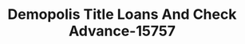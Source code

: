 ---
f_zip-code: 36732
f_state-code: AL
title: Demopolis Title Loans And Check Advance-15757
f_phone: 334-289-4200
f_city-only: Demopolis
f_address: 884 Ushighway 80 East Demopolis
f_location-unique-id: '15757'
slug: demopolis-title-loans-and-check-advance-15757
updated-on: '2024-05-30T13:46:58.046Z'
created-on: '2024-05-30T13:36:59.803Z'
published-on: '2024-05-30T13:54:32.469Z'
f_city-state: cms/city/demopolis-al.md
f_company: cms/company/demopolis-title-loans-and-check-advance.md
f_state: cms/state/alabama.md
layout: '[payday-loan].html'
tags: payday-loan
---